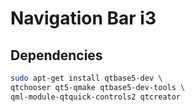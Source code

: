 # Navigation Bar i3

## Dependencies
```bash
sudo apt-get install qtbase5-dev \ 
qtchooser qt5-qmake qtbase5-dev-tools \
qml-module-qtquick-controls2 qtcreator
```
